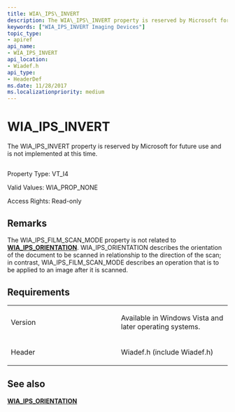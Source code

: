 ```yaml
---
title: WIA\_IPS\_INVERT
description: The WIA\_IPS\_INVERT property is reserved by Microsoft for future use and is not implemented at this time.
keywords: ["WIA_IPS_INVERT Imaging Devices"]
topic_type:
- apiref
api_name:
- WIA_IPS_INVERT
api_location:
- Wiadef.h
api_type:
- HeaderDef
ms.date: 11/28/2017
ms.localizationpriority: medium
---
```


# WIA\_IPS\_INVERT


The WIA\_IPS\_INVERT property is reserved by Microsoft for future use and is not implemented at this time.

## <span id="ddk_wia_ips_invert_si"></span><span id="DDK_WIA_IPS_INVERT_SI"></span>


Property Type: VT\_I4

Valid Values: WIA\_PROP\_NONE

Access Rights: Read-only

Remarks
-------

The WIA\_IPS\_FILM\_SCAN\_MODE property is not related to [**WIA\_IPS\_ORIENTATION**](wia-ips-orientation.md). WIA\_IPS\_ORIENTATION describes the orientation of the document to be scanned in relationship to the direction of the scan; in contrast, WIA\_IPS\_FILM\_SCAN\_MODE describes an operation that is to be applied to an image after it is scanned.

Requirements
------------

<table>
<colgroup>
<col width="50%" />
<col width="50%" />
</colgroup>
<tbody>
<tr class="odd">
<td><p>Version</p></td>
<td><p>Available in Windows Vista and later operating systems.</p></td>
</tr>
<tr class="even">
<td><p>Header</p></td>
<td>Wiadef.h (include Wiadef.h)</td>
</tr>
</tbody>
</table>

## See also


[**WIA\_IPS\_ORIENTATION**](wia-ips-orientation.md)

 

 







